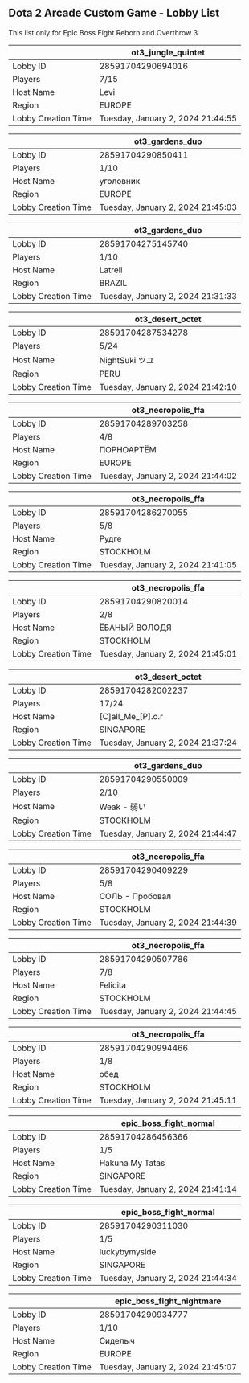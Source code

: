 ## Dota 2 Arcade Custom Game - Lobby List

This list only for Epic Boss Fight Reborn and Overthrow 3

|  | ot3_jungle_quintet |
| ------ | ------ |
| Lobby ID | 28591704290694016 |
| Players | 7/15 |
| Host Name | Levi |
| Region | EUROPE |
| Lobby Creation Time | Tuesday, January 2, 2024 21:44:55 |


|  | ot3_gardens_duo |
| ------ | ------ |
| Lobby ID | 28591704290850411 |
| Players | 1/10 |
| Host Name | уголовник |
| Region | EUROPE |
| Lobby Creation Time | Tuesday, January 2, 2024 21:45:03 |


|  | ot3_gardens_duo |
| ------ | ------ |
| Lobby ID | 28591704275145740 |
| Players | 1/10 |
| Host Name | Latrell |
| Region | BRAZIL |
| Lobby Creation Time | Tuesday, January 2, 2024 21:31:33 |


|  | ot3_desert_octet |
| ------ | ------ |
| Lobby ID | 28591704287534278 |
| Players | 5/24 |
| Host Name | NightSuki ツユ |
| Region | PERU |
| Lobby Creation Time | Tuesday, January 2, 2024 21:42:10 |


|  | ot3_necropolis_ffa |
| ------ | ------ |
| Lobby ID | 28591704289703258 |
| Players | 4/8 |
| Host Name | ПОРНОАРТЁМ |
| Region | EUROPE |
| Lobby Creation Time | Tuesday, January 2, 2024 21:44:02 |


|  | ot3_necropolis_ffa |
| ------ | ------ |
| Lobby ID | 28591704286270055 |
| Players | 5/8 |
| Host Name | Рудге |
| Region | STOCKHOLM |
| Lobby Creation Time | Tuesday, January 2, 2024 21:41:05 |


|  | ot3_necropolis_ffa |
| ------ | ------ |
| Lobby ID | 28591704290820014 |
| Players | 2/8 |
| Host Name | ЁБАНЫЙ ВОЛОДЯ |
| Region | STOCKHOLM |
| Lobby Creation Time | Tuesday, January 2, 2024 21:45:01 |


|  | ot3_desert_octet |
| ------ | ------ |
| Lobby ID | 28591704282002237 |
| Players | 17/24 |
| Host Name | [C]all_Me_[P].o.r |
| Region | SINGAPORE |
| Lobby Creation Time | Tuesday, January 2, 2024 21:37:24 |


|  | ot3_gardens_duo |
| ------ | ------ |
| Lobby ID | 28591704290550009 |
| Players | 2/10 |
| Host Name | Weak - 弱い |
| Region | STOCKHOLM |
| Lobby Creation Time | Tuesday, January 2, 2024 21:44:47 |


|  | ot3_necropolis_ffa |
| ------ | ------ |
| Lobby ID | 28591704290409229 |
| Players | 5/8 |
| Host Name | СОЛЬ - Пробовал |
| Region | STOCKHOLM |
| Lobby Creation Time | Tuesday, January 2, 2024 21:44:39 |


|  | ot3_necropolis_ffa |
| ------ | ------ |
| Lobby ID | 28591704290507786 |
| Players | 7/8 |
| Host Name | Felicita |
| Region | STOCKHOLM |
| Lobby Creation Time | Tuesday, January 2, 2024 21:44:45 |


|  | ot3_necropolis_ffa |
| ------ | ------ |
| Lobby ID | 28591704290994466 |
| Players | 1/8 |
| Host Name | обед |
| Region | STOCKHOLM |
| Lobby Creation Time | Tuesday, January 2, 2024 21:45:11 |


|  | epic_boss_fight_normal |
| ------ | ------ |
| Lobby ID | 28591704286456366 |
| Players | 1/5 |
| Host Name | Hakuna My Tatas |
| Region | SINGAPORE |
| Lobby Creation Time | Tuesday, January 2, 2024 21:41:14 |


|  | epic_boss_fight_normal |
| ------ | ------ |
| Lobby ID | 28591704290311030 |
| Players | 1/5 |
| Host Name | luckybymyside |
| Region | SINGAPORE |
| Lobby Creation Time | Tuesday, January 2, 2024 21:44:34 |


|  | epic_boss_fight_nightmare |
| ------ | ------ |
| Lobby ID | 28591704290934777 |
| Players | 1/10 |
| Host Name | Сиделыч |
| Region | EUROPE |
| Lobby Creation Time | Tuesday, January 2, 2024 21:45:07 |


